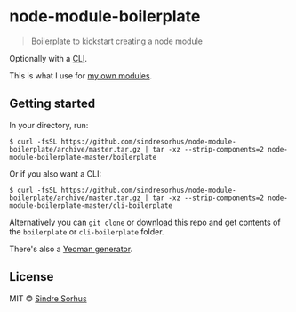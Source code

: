 # node-module-boilerplate

> Boilerplate to kickstart creating a node module

Optionally with a [CLI](http://en.wikipedia.org/wiki/Command-line_interface).

This is what I use for [my own modules](https://www.npmjs.com/~sindresorhus).


## Getting started

In your directory, run:

```
$ curl -fsSL https://github.com/sindresorhus/node-module-boilerplate/archive/master.tar.gz | tar -xz --strip-components=2 node-module-boilerplate-master/boilerplate
```

Or if you also want a CLI:

```
$ curl -fsSL https://github.com/sindresorhus/node-module-boilerplate/archive/master.tar.gz | tar -xz --strip-components=2 node-module-boilerplate-master/cli-boilerplate
```

Alternatively you can `git clone` or [download](https://github.com/sindresorhus/node-module-boilerplate/archive/master.zip) this repo and get contents of the `boilerplate` or `cli-boilerplate` folder.

There's also a [Yeoman generator](https://github.com/sindresorhus/generator-nm).


## License

MIT © [Sindre Sorhus](https://sindresorhus.com)
